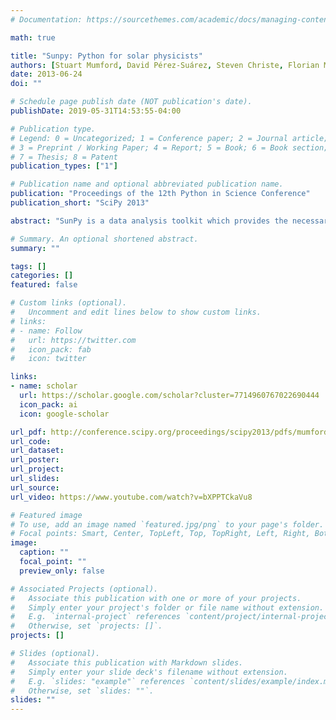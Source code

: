 ```yaml
---
# Documentation: https://sourcethemes.com/academic/docs/managing-content/

math: true

title: "Sunpy: Python for solar physicists"
authors: [Stuart Mumford, David Pérez-Suárez, Steven Christe, Florian Mayer, rjh]
date: 2013-06-24
doi: ""

# Schedule page publish date (NOT publication's date).
publishDate: 2019-05-31T14:53:55-04:00

# Publication type.
# Legend: 0 = Uncategorized; 1 = Conference paper; 2 = Journal article;
# 3 = Preprint / Working Paper; 4 = Report; 5 = Book; 6 = Book section;
# 7 = Thesis; 8 = Patent
publication_types: ["1"]

# Publication name and optional abbreviated publication name.
publication: "Proceedings of the 12th Python in Science Conference"
publication_short: "SciPy 2013"

abstract: "SunPy is a data analysis toolkit which provides the necessary software for analyzing solar and heliospheric datasets in Python. SunPy aims to provide a free and open-source alternative to the current standard, an IDL-based solar data analysis environment known as SolarSoft (SSW). We present the latest release of SunPy, version 0.3. Though still in active development, SunPy already provides important functionality for solar data analysis. SunPy provides data structures for representing the most common solar data types: images, lightcurves, and spectra. To enable the acquisition of scientific data, SunPy provides integration with the Virtual Solar Observatory (VSO), a single source for accessing most solar data sets, and integration with the Heliophysics Event Knowledgebase (HEK), a database of transient solar events such as solar flares or coronal mass ejections. SunPy utilizes many packages from the greater scientific Python community, including NumPy and SciPy for core data types and analysis routines, PyFITS for opening image files, in FITS format, from major solar missions (e.g., SDO/AIA, SOHO/EIT, SOHO/LASCO, and STEREO) into WCS-aware map objects, and pandas for advanced time-series analysis tools for data from missions such as GOES, SDO/EVE, and Proba2/LYRA, as well as support for radio spectra (e.g., e-Callisto). Future releases will build upon and integrate with current work in the Astropy project and the rest of the scientific python community, to bring greater functionality to SunPy users."

# Summary. An optional shortened abstract.
summary: ""

tags: []
categories: []
featured: false

# Custom links (optional).
#   Uncomment and edit lines below to show custom links.
# links:
# - name: Follow
#   url: https://twitter.com
#   icon_pack: fab
#   icon: twitter

links:
- name: scholar
  url: https://scholar.google.com/scholar?cluster=7714960767022690444
  icon_pack: ai
  icon: google-scholar

url_pdf: http://conference.scipy.org/proceedings/scipy2013/pdfs/mumford.pdf
url_code:
url_dataset:
url_poster:
url_project:
url_slides:
url_source:
url_video: https://www.youtube.com/watch?v=bXPPTCkaVu8

# Featured image
# To use, add an image named `featured.jpg/png` to your page's folder. 
# Focal points: Smart, Center, TopLeft, Top, TopRight, Left, Right, BottomLeft, Bottom, BottomRight.
image:
  caption: ""
  focal_point: ""
  preview_only: false

# Associated Projects (optional).
#   Associate this publication with one or more of your projects.
#   Simply enter your project's folder or file name without extension.
#   E.g. `internal-project` references `content/project/internal-project/index.md`.
#   Otherwise, set `projects: []`.
projects: []

# Slides (optional).
#   Associate this publication with Markdown slides.
#   Simply enter your slide deck's filename without extension.
#   E.g. `slides: "example"` references `content/slides/example/index.md`.
#   Otherwise, set `slides: ""`.
slides: ""
---
```


